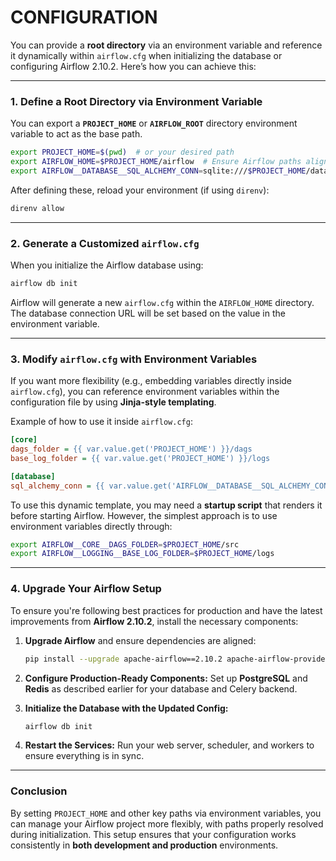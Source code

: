 # CONFIGURATION

You can provide a **root directory** via an environment variable and
reference it dynamically within `airflow.cfg` when initializing the database or
configuring Airflow 2.10.2. Here’s how you can achieve this:

---

### **1. Define a Root Directory via Environment Variable**

You can export a **`PROJECT_HOME`** or **`AIRFLOW_ROOT`** directory environment
variable to act as the base path.

```sh
export PROJECT_HOME=$(pwd)  # or your desired path
export AIRFLOW_HOME=$PROJECT_HOME/airflow  # Ensure Airflow paths align
export AIRFLOW__DATABASE__SQL_ALCHEMY_CONN=sqlite:///$PROJECT_HOME/database/airflow.db
```

After defining these, reload your environment (if using `direnv`):

```sh
direnv allow
```

---

### **2. Generate a Customized `airflow.cfg`**

When you initialize the Airflow database using:

```sh
airflow db init
```

Airflow will generate a new `airflow.cfg` within the `AIRFLOW_HOME` directory.
The database connection URL will be set based on the value in the environment
variable.

---

### **3. Modify `airflow.cfg` with Environment Variables**

If you want more flexibility (e.g., embedding variables directly inside
`airflow.cfg`), you can reference environment variables within the
configuration file by using **Jinja-style templating**.

Example of how to use it inside `airflow.cfg`:

```ini
[core]
dags_folder = {{ var.value.get('PROJECT_HOME') }}/dags
base_log_folder = {{ var.value.get('PROJECT_HOME') }}/logs

[database]
sql_alchemy_conn = {{ var.value.get('AIRFLOW__DATABASE__SQL_ALCHEMY_CONN') }}
```

To use this dynamic template, you may need a **startup script** that renders it
before starting Airflow. However, the simplest approach is to use environment
variables directly through:

```sh
export AIRFLOW__CORE__DAGS_FOLDER=$PROJECT_HOME/src
export AIRFLOW__LOGGING__BASE_LOG_FOLDER=$PROJECT_HOME/logs
```

---

### **4. Upgrade Your Airflow Setup**

To ensure you're following best practices for production and have the latest
improvements from **Airflow 2.10.2**, install the necessary components:

1. **Upgrade Airflow** and ensure dependencies are aligned:

   ```sh
   pip install --upgrade apache-airflow==2.10.2 apache-airflow-providers-postgres redis
   ```

2. **Configure Production-Ready Components:**
   Set up **PostgreSQL** and **Redis** as described earlier for your database and Celery backend.

3. **Initialize the Database with the Updated Config:**

   ```sh
   airflow db init
   ```

4. **Restart the Services:**
   Run your web server, scheduler, and workers to ensure everything is in sync.

---

### **Conclusion**

By setting `PROJECT_HOME` and other key paths via environment variables, you
can manage your Airflow project more flexibly, with paths properly resolved
during initialization. This setup ensures that your configuration works
consistently in **both development and production** environments.
